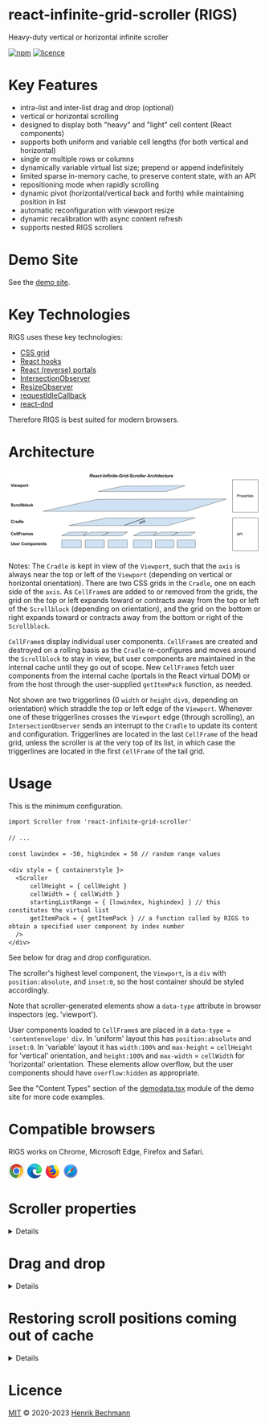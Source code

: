 # react-infinite-grid-scroller (RIGS)
Heavy-duty vertical or horizontal infinite scroller

[![npm](https://img.shields.io/badge/npm-2.2.0-brightgreen)](https://www.npmjs.com/package/react-infinite-grid-scroller) [![licence](https://img.shields.io/badge/licence-MIT-green)](LICENSE.md)

# Key Features

- intra-list and inter-list drag and drop (optional)
- vertical or horizontal scrolling
- designed to display both "heavy" and "light" cell content (React components)
- supports both uniform and variable cell lengths (for both vertical and horizontal)
- single or multiple rows or columns
- dynamically variable virtual list size; prepend or append indefinitely
- limited sparse in-memory cache, to preserve content state, with an API
- repositioning mode when rapidly scrolling
- dynamic pivot (horizontal/vertical back and forth) while maintaining position in list
- automatic reconfiguration with viewport resize
- dynamic recalibration with async content refresh
- supports nested RIGS scrollers

# Demo Site

See the [demo site](https://henrikbechmann.github.io/rigs-demo/).

# Key Technologies

RIGS uses these key technologies:
- [CSS grid](https://css-tricks.com/snippets/css/complete-guide-grid/)
- [React hooks](https://react.dev/reference/react)
- [React (reverse) portals](https://www.npmjs.com/package/react-reverse-portal)
- [IntersectionObserver](https://developer.mozilla.org/en-US/docs/Web/API/Intersection_Observer_API)
- [ResizeObserver](https://developer.mozilla.org/en-US/docs/Web/API/ResizeObserver)
- [requestIdleCallback](https://developer.mozilla.org/en-US/docs/Web/API/Window/requestIdleCallback)
- [react-dnd](https://www.npmjs.com/package/react-dnd)

Therefore RIGS is best suited for modern browsers.

# Architecture

![Architecture](demo/Architecture.png)

Notes: The `Cradle` is kept in view of the `Viewport`, such that the `axis` is always near the top or left of the `Viewport` (depending on vertical or horizontal orientation). There are two CSS grids in the `Cradle`, one on each side of the `axis`. As `CellFrame`s are added to or removed from the grids, the grid on the top or left expands toward or contracts away from the top or left of the `Scrollblock` (depending on orientation), and the grid on the bottom or right expands toward or contracts away from the bottom or right of the `Scrollblock`. 

`CellFrame`s display individual user components. `CellFrame`s are created and destroyed on a rolling basis as the `Cradle` re-configures and moves around the `Scrollblock` to stay in view, but user components are maintained in the internal cache until they go out of scope. New `CellFrame`s fetch user components from the internal cache (portals in the React virtual DOM) or from the host through the user-supplied `getItemPack` function, as needed.

Not shown are two triggerlines (0 `width` or `height` `div`s, depending on orientation) which straddle the top or left edge of the `Viewport`. Whenever one of these triggerlines crosses the `Viewport` edge (through scrolling), an `IntersectionObserver` sends an interrupt to the `Cradle` to update its content and configuration. Triggerlines are located in the last `CellFrame` of the head grid, unless the scroller is at the very top of its list, in which case the triggerlines are located in the first `CellFrame` of the tail grid.

# Usage

This is the minimum configuration.

```tsx
import Scroller from 'react-infinite-grid-scroller'

// ...

const lowindex = -50, highindex = 50 // random range values

<div style = { containerstyle }>
  <Scroller 
      cellHeight = { cellHeight }
      cellWidth = { cellWidth }
      startingListRange = { [lowindex, highindex] } // this constitutes the virtual list
      getItemPack = { getItemPack } // a function called by RIGS to obtain a specified user component by index number
  />
</div>
```
See below for drag and drop configuration.

The scroller's highest level component, the `Viewport`, is a `div` with `position:absolute`, and `inset:0`, so the host container should be styled accordingly.

Note that scroller-generated elements show a `data-type` attribute in browser inspectors (eg. 'viewport').

User components loaded to `CellFrame`s are placed in a `data-type = 'contentenvelope'` `div`. In 'uniform' layout this has `position:absolute` and `inset:0`. In 'variable' layout it has `width:100%` and `max-height` = `cellHeight` for 'vertical' orientation, and `height:100%` and `max-width` = `cellWidth` for 'horizontal' orientation. These elements allow overflow, but the user components should have `overflow:hidden` as appropriate.

See the "Content Types" section of the [demodata.tsx](https://github.com/HenrikBechmann/rigs-demo/blob/master/src/demodata.tsx) module of the demo site for more code examples.

# Compatible browsers

RIGS works on Chrome, Microsoft Edge, Firefox and Safari.

![chrome](demo/chromelogo.png) ![edge](demo/edgelogo.png) ![firefox](demo/firefoxlogo.png) ![safari](demo/safarilogo.png)

# Scroller properties

<details>

## Table of properties

| property | value | notes |
|---|---|---|
|[_**CELL CONFIGURATION**_]|
|cellHeight:integer| number of pixels for cell height|required. Applied to `height` for 'uniform' layout, 'vertical' orientation. Applied to `max-height` for 'variable' layout, 'vertical' orientation. Approximate, used for `fr` (fractional allocation) for 'horizontal' orientation |
|cellWidth:integer| number of pixels for cell width|required. Applied to `width` for 'uniform' layout, 'horizontal' orientation. Applied to `max-width` for 'variable' layout, 'horizontal' orientation. Approximate, used for `fr` (fractional allocation) for 'vertical' orientation|
|cellMinHeight:integer| default = 25, minimum = 25, maximum = cellHeight|used for 'variable' layout with 'vertical' orientation. Applied to `min-height`|
|cellMinWidth:integer| default = 25, minimum = 25, maximum = cellWidth|used for 'variable' layout with 'horizontal' orientation. Applied to `min-width`|
|gap:integer \| integer[]| number of pixels between cells|there is no gap at start or end of rows or columns; default = 0; accepts an array of integers as well as a standalone integer. Values match standard CSS order. Standalone integer = gap (in pixels) for both of column-gap (horizontal) and row-gap (vertical). 1-item array, same as integer. 2-item array = [col-gap, row-gap]|
|getItemPack(index:integer, itemID:integer, context:object): object |host-provided function. `index` signifies position in list; session `itemID` (integer) is for tracking and matching. `context` provides an `accept` property when dnd is installed. Arguments provided by system|required. Must return a simple object with three properties: `component` - a React component or promise of a component (`React.isValidElement`), `dndOptions` (if dnd is enabled; see Drag and Drop section), and `profile`- a simple host-defined object which gets returned to the host for identification in various contexts|
|[_**LIST CONFIGURATION**_]|
|startingListRange:[lowindex, highindex] \| []|two part array , or empty array []|lowindex must be <= highindex; both can be positive or negative integers. [] (empty array) creates an empty virtual list. Can be modified at runtime. |
|startingIndex:integer| starting index when the scroller first loads|default = 0|
|orientation:string| 'vertical' (default) or 'horizontal'|direction of scroll|
|layout:string| 'uniform' (default), 'variable', or 'static'|specifies handling of the height or width of cells, depending on orientation. 'uniform' is fixed cellHeight/cellWidth. 'variable' is constrained by cellHeight/cellWidth (maximum) and cellMinHeight/cellMinWidth (minimum). See the `staticComponent` property regarding the special 'static' option.|
|padding:integer \| integer[]| number of pixels padding the `Scrollblock`| default = 0; accepts an array of integers as well as a standalone integer. Values match standard CSS order. Standalone integer = padding (in pixels) for all of top, right, bottom, left. 1-item array, same as integer. 2-item array = [t/b, r/l]. 3-item array = [t, r/l, b]. 4-item array = [t, r, b, l]|
|getExpansionCount(position:string, index:ingeger): integer| function optionally provided by host. Called whenever the lowindex or highindex are loaded into the Cradle.| `position` = "SOL" or "EOL"; index = the lowindex or highindex. Should return the number by which to expand the virtual list|
|getDropEffect(sourceScrollerID, targetScrollerID, context): 'move' \| 'copy'\| 'none' \| `undefined`|function, optional, for `RigsDnd` component only|called whenever drag `isOver` and `canDrop` are true on a list; returns drop constraint. See Drag and Drop below. |
|[_**SYSTEM SETTINGS**_]|
|dndOptions:object|scroller settings for drag and drop|required if drag and drop is enabled. See Drag and Drop section|
|runwaySize:integer| number of rows in the `Cradle` just out of view at head and tail of list|default = 1. minimum = 1. Gives time to assemble cellFrames before display
|cache:string| 'cradle' (default), 'keepload', 'preload'|'cradle' matches the cache to the contents of the `Cradle`. 'keepload' keeps user components in the cache as loaded, up to `cacheMax` (and always `Cradle` user components). 'preload' loads user components up to `cacheMax`, then adjusts cache such that `Cradle` user components are always in the cache|
|cacheMax:integer| at minimum (maintained by system) the number of user components in the `Cradle`|allows optimization of cache size for memory limits and performance|
|useScrollTracker:boolean| default = `true`|allows suppression of system feedback on position within list while in reposition mode, if the host wants to provide alternative feedback based on data from callbacks |
|placeholder:React.FC|a lightweight React component for `cellFrame`s to load while waiting for the intended `cellFrame` components|optional (replaces default placeholder). parameters are index, listsize, message, error, dndEnabled. Arguments set by system|
|usePlaceholder:boolean| default = true|allows suppression of use of default or custom placeholder. Placeholders show messages to the user while user components are fetched, and report errors|
|staticComponent:React.FC|an arbitrary react component inserted as a layer. Ignored unless the `layout` property is set to 'static'|This allows the root of the Scroller tree to have an arbitrary layout. Specifically the inserted component allows for more than one top-level scroller, with drag and drop between them. If the `layout` 'static' option is set all other properties (except `dndOptions`) are ignored|
|[_**OBJECT PROPERTIES**_]|
|styles:object| collection of styles for scroller components|optional. These should be "passive" styles like backgroundColor. See below for details|
|placeholderMessages:object| messages presented by the placeholder|optional, to replace default messages. See below for details|
|callbacks:object| collection of functions for feedback, and interactions with scroller components|optional. See below for details|
|technical:object| collection of values used to control system behaviour|use with caution. optional. See below for details|

Notes: For explicit cache management capability, a unique session `itemID` (integer) is assigned to a user component as soon as it enters the cache. The `itemID` is retired as soon as the user component is removed from the cache. If the same component is re-introduced into the cache, it is assigned a new session-unique `itemID`. 

The `itemID` for a user component is given to the host with the `getItemPack` call to obtain the component, so that the host can track the user component in the cache. If the user component is assigned to a new `index` number (see the **returned function object** cache management section below) the host will still be able to track the user component with the `itemID`. 

The host can track removal of a user component and its `itemID` from the cache through tracking its associated index removal through the `deleteListCallback` return values, and the return values from cache management functions. These feedback mechanisms also return the host's item `profile` object for further identification. See callback documentation below.

Most of the time the `itemID` can be ignored.

Also, note that the cache is reloaded with a new `getItemPack` function.

## The `styles` object

Create a style object for each of the elements you want to modify. The styles are not screened, though the RIGS essential styles pre-empt user styles. Be careful to only include "passive" styles (like color, backgroundColor) so as not to confuse the scroller. Do not add structural items like borders, padding etc.

```tsx
const styles = {
  viewport: {}, 
  scrollblock: {}, 
  cradle: {},
  scrolltracker: {},
  placeholderframe: {},
  placeholderliner: {},
  placeholdererrorframe: {},
  placeholdererrorliner: {},
  dndDragIcon: {},
  dndHighlights:{ // provide a color string for any you want to change
    source, // default "darkorange"
    target, // default "black"
    dropped, // default "darkorange"
    scroller, // default "red", canDrop but not isOver scroller
    scrolltab, // default "brown", also used for isOver and canDrop scroller
  },
```

You may want to add `overscrollBehavior:'none'` to the top level viewport styles to prevent inadvertent reloading of your app in certain browsers when users scroll past the top of a vertical list. Also note that dndDragIcon needs `zIndex` to be at least `1`.

The scrolltracker is the small rectangular component that appears at the top left of the viewport when the list is being rapidly repositioned. The scrolltracker shows the user the current virtual position (index + 1) and total listsize during the repositioning process.

The placeholder styles are applied only to the default placeholder.

## The `placeholderMessages` object

Replace any of the default messages used by the placeholder.

```tsx
const placeholderMessages = {
    loading:'(loading...)',
    retrieving:'(retrieving from cache)',
    undefined:'host returned "undefined"', // displayed, and returned with itemExceptionCallback
    invalid:'invalid React element', // displayed, and returned with itemExceptionCallback
}
```

## The `callbacks` object

Callbacks are host-defined closure functions which RIGS calls to provide data back to the host. RIGS returns data by setting the arguments of the callbacks. Include only the callbacks in the `callbacks` object that you want RIGS to use. The following callbacks are recognized by RIGS:
```tsx
const callbacks = {

     // called at setup...
     functionsCallback, // (functions) - get an object that has api functions
     
     // index tracking, called when triggered...
     dragDropTransferCallback, // (fromScrollerID, fromIndex, toScrollerID, toIndex, context) - information about successful drop
     referenceIndexCallback, // (index, context) - change of index adjacent to the axis
     repositioningIndexCallback, // (index, context) - current virtual index number during rapid repositioning
     preloadIndexCallback, // (index, context) - current index being preloaded
     itemExceptionCallback, // (index, context) - details about failed getItemPack calls

     // operations tracking, called when triggered
     changeListRangeCallback, // (listrange, context) two part array lowindex, highindex 
     deleteListCallback, // (deleteList, context) - data about which items have been deleted from the cache
     boundaryCallback, // (position, index, context) - position is "SOL" or "EOL", index is the corresponding boundary index
     repositioningFlagCallback, // (flag, context) - notification of start (true) or end (false) of rapid repositioning,
}
```

An example of a callback closure (`functionsCallback`):
```tsx
const scrollerFunctionsRef = useRef(null)

const functionsCallback = (functions) => {

    scrollerFunctionsRef.current = functions // assign the returned functions object to a local Ref

}

//...

scrollerFunctionsRef.current.scrollToIndex(targetIndex)
```
Details about the callbacks:

|callback function (parameters:datatypes)|context object parameter|notes|
|---|---|---|
|[_**GET FUNCTIONS**_]|
|functionsCallback(functions: object)||the object returned contains `Cradle` functions that the host can call directly. This is the API. `functionsCallback` is called once at startup. See below for details|
|[_**TRACK INDEXES**_]|
|dragDropTransferCallback(fromScrollerID:number, fromIndex:number, toScrollerID:number, toIndex:number, content:object)|contextType:'dragDropTransfer', scrollerID, item |item contains item source data: dndOptions (type, dragText), dropEffect, index, itemID, profile, scrollerID|
|referenceIndexCallback(index: integer, context:object)|contextType: 'referenceIndex', action, cradleState, scrollerID|`action` can be 'setCradleContent' or 'updateCradleContent'. `cradleState` is the state change that triggered the action. Keeps the host up to date on the index number adjacent to the `Cradle` axis|
|repositioningIndexCallback(index: integer, context:object)|contextType: 'repositioningIndex', scrollerID|the current index during repositioning. Useful for feedback to user when host sets `useScrollTracker` property to false|
|preloadIndexCallback(index: integer, conext:object)|contextType: 'preloadIndex', scrollerID|during a preload operation, this stream gives the index number being preloaded|
|deleteListCallback(deleteList: array, context:object)|contextType: 'deleteList', scrollerID, message |gives an array of objects with `index` numbers that have been deleted from the cache, together with `itemID` and `profile`.`message` gives the reason for the deletion(s)|
|itemExceptionCallback(index: integer, context:object)|contextType: 'itemException', itemID, scrollerID, profile, dndOptions, component, action, error |`action` can be 'preload' or 'fetch'. Triggered whenever getItemPack does not return a valid React component|
|[_**TRACK OPERATIONS**_]|
|changeListRangeCallback(listrange:array, context:object) |contextType: 'changeListRange', scrollerID| notification of a change of list range. `listrange` is a two part array = lowindex, highindex |
|boundaryCallback(position:string, index:integer, context:object) |contextType: 'boundary', scrollerID| called whenever the `lowindex` or `highindex` are loaded into the `Cradle`. `position` is "SOL" or "EOL", `index` is the corresponding boundary index|
|repositioningFlagCallback(flag: boolean, context:object)|contextType: 'repositioningIndex', scrollerID | called with `true` when repositioning starts, and `false` when repositioning ends. Useful for feedback to user when host sets `useScrollTracker` property to false|

## The returned API `functions` object

Details about the functions returned in an object by `functionsCallback`.

Functions with no return values:

|function(parameters: datatypes):return value: datatype|notes|
|---|---|
|[_**OPERATIONS**_]|
|scrollToIndex(index:integer): _void_|places the requested index item at the top visible row or left visible column of the scroller, depending on orientation|
|scrollToPixel(pixel:integer[,behavior:string = 'smooth']): _void_|scrolls the scroller to the provided pixel, along the current orientation. `behavior` = 'smooth' \| 'instant' \| 'auto'; default = 'smooth'. `pixel` must be >=0 |
|scrollByPixel(pixel:integer[,behavior:string = 'smooth']): _void_|scrolls the scroller up or down by the number of provided pixels, along the current orientation. `behavior` = 'smooth' \| 'instant' \| 'auto'; default = 'smooth'. `pixel` can be positive (scroll down) or negative (scroll up) |
|setListRange(array [lowindex, highindex] \| []): _void_|lowindex must be <= highindex; lowindex and highindex can be positive or negative integers. [] (empty array) creates an empty virtual list|
|prependIndexCount(count:integer): _void_|the number of indexes to expand the start of the virtual list|
|appendIndexCount(count:integer): _void_|the number of indexes to expand the end of the virtual list|
|[_**CACHE MANAGEMENT**_]|
|reload(): _void_|clears the cache and reloads the `Cradle` at its current position in the virtual list|
|clearCache(): _void_|clears the cache and the `Cradle` (leaving nothing to display)|

Functions with return values

|function(parameters: datatypes):return value: datatype|context object properties|notes|
|---|---|---|
|[_**SNAPSHOTS**_]|
|getCacheIndexMap(): [Map, context]|contextType: 'cacheIndexMap', scrollerID|snapshot of cache index (=key) to itemID (=value) map for the subject scroller|
|getCacheItemMap(): [Map, context]|contextType: 'cacheItemMap', scrollerID|snapshot of cache itemID (=key) to object (=value) map for the subject scroller. Object = {index, component} where component = user component|
|getCradleIndexMap(): [Map, context]|contextType: 'cradleIndexMap', scrollerID|snapshot of `Cradle` index (=key) to itemID (=value) map|
|getPropertiesSnapshot():[object, context]|contextType: 'propertiesSnapshot', scrollerID|`object` is a copy of `scroller.current` from `scrollerContext` object. See below.|
|[_**CACHE MANAGEMENT**_]|
|insertIndex(index:integer, rangehighindex: integer \| null):array[[shiftedList:array, replacedList:array, removedList:array, deletedList:array], context:object]|contextType: 'insertIndex', scrollerID|can insert a range of indexes. Displaced indexes, and higher indexes, are renumbered; virtual list lowindex remains the same. Changes the list size by increasing virtual list highindex; synchronizes the `Cradle`. `deletedList` contains an object for each item, with `index`, `itemID`, and `profile`|
|removeIndex(index:integer, rangehighindex:integer \| null):array[[shiftedList:array, replacedList:array, removedList:array, deletedList:array], context:object]|contextType: 'removeIndex', scrollerID|a range of indexes can be removed. Higher indexes are renumbered; virtual list lowindex remains the same. Changes the list size by decreasing virtual list highindex; synchronizes to the `Cradle`|
|moveIndex(toindex:integer, fromindex:integer, fromhighrange: integer \| null): array[[processedIndexList:array, movedList:array], context:object]|contextType: 'moveIndex', scrollerID|a range of indexes can be moved. Displaced and higher indexes are renumbered. Synchronizes to the `Cradle`. `movedList` contains an object for each item moved with `fromIndex`, `toIndex`, `itemID`, and `profile`. Returns `false` for error or `undefined` for nothing to do|

Notes: cache management functions are provided to support drag-n-drop, sorting, and filtering operations. 

Cache management functions operate on indexes and itemIDs in the cache, and generally ignore indexes and itemIDs that are not in the cache. They synchronize `Cradle` cell content as appropriate.

This is a sparse in-memory cache, and indexes in the cache are not guaranteed to be contiguous.

## The `technical` object

These properties would rarely be changed.

|property:datatype = default|notes|
|---|---|
|showAxis:boolean = false |axis can be made visible for debug|
|triggerlineOffset:integer = 10| distance from cell head or tail for content shifts above/below axis|
|VIEWPORT_RESIZE_TIMEOUT:integer = 250|milliseconds before the Viewport resizing state is cleared|
|ONAFTERSCROLL_TIMEOUT:integer = 100|milliseconds after last scroll event before onAfter scroll event is fired|
|IDLECALLBACK_TIMEOUT:integer = 175|milliseconds timeout for requestIdleCallback|
|VARIABLE_MEASUREMENTS_TIMEOUT:integer = 250|milliseconds to allow setCradleContent changes to render before being measured for 'variable' layout|
|CACHE_PARTITION_SIZE:integer = 30|the cache is partitioned for performance reasons|
|MAX_CACHE_OVER_RUN:number = 1.5|max streaming cache size over-run (while scrolling) as ratio to cacheMax|
|SCROLLTAB_INTERVAL_MILLISECONDS:number = 100|SetInterval milliseconds for ScrollTab|
|SCROLLTAB_INTERVAL_PIXELS:number = 100|SetInterval scrollBy pixels for dnd ScrollTab|

## The cell component's acquired `scrollerContext` property

Cell components can get access to dynamically updated parent RIGS properties, by requesting the scrollerContext object.

The `scrollerContext` object is requested by host components by initializing a `scrollerContext` component property to `null`. The property is then recognized by RIGS and set to the scrollerContext object by the system on loading of the component to a CellFrame. Here is the internal code that does this:

```tsx
if (usercontent.props.hasOwnProperty('scrollerContext')) {
  component = React.cloneElement(usercontent, {scrollerContext})
} else {
  component = usercontent
}
```

The scrollerContext object contains two properties:

```tsx
{
  cell,
  scroller,
}
```

Each of these is a _reference_ object, with values found in `propertyRef.current`.

The `cell.current` object is instantiated only when a component is instantiated in the Cradle. It contains two properties:

```tsx
{
  itemID, // session cache itemID
  index, // place in virtual list
}
```

The `scroller.current` object contains the following properties, which are identical to the properties set for the scroller (they are passed through):

`orientation`, `cellHeight`, `cellWidth`, `cellMinHeight`, `cellMinWidth`, `layout`, `cache`, `cacheMax`, `startingIndex`

It also contains `scrollerID`, the internal session id (integer) of the current scroller, as well as `dndInstalled`, and `dndEnabled`.

Finally, it contains four objects with bundled properties: `virtualListProps`, `cradleContentProps`, `gapProps`, and `paddingProps`.

`virtualListProps` is an object with the following properties:
```tsx
{
   size, // the length (number of virtual cells) of the virtual list
   range, // a two-part array [lowindex,highindex]
   lowindex, // the virtual list low index
   highindex, // the virtual list high index
   baserowblanks, // cell offset count in the first row
   endrowblanks, // blank cells at the end of the last row
   crosscount, // number of cells perpendicular to the orientation
   rowcount, // number of rows in virtual list
   rowshift, // row shift from zero to accommodate lowindex
}
```
`cradleContentProps` is an object with the following properties:
```tsx
{
   cradleRowcount, // number of rows in the cradle (including any blank cells)
   viewportRowcount, // number of full rows that can be shown in the viewport
   runwayRowcount, // calculated current extra leading and trailing cell rows beyond the viewport boundary
   SOL, // true or false, at start of virtual list in the cradle
   EOL, // true or false, at end of virtual list in the cradle
   lowindex, // of cells in the cradle
   highindex, // of cells in the cradle
   axisReferenceIndex, // the first index of the tail grid
   size, // count of cells in the cradle
}
```
`gapProps` is an object with the following properties:
```tsx
{
  CSS, // the CSS to be applied to the grid
  column, // column gap
  row, // row gap
  list, // [column, row]
  original, // normalized parameter value
  source, // original parameter value
}
```
`paddingProps` is an object with the following properties:
```tsx
{
  CSS, the CSS to be applied to the Scrollblock
  top, // top padding
  right, // right padding
  bottom, // bottom padding
  left, // left padding
  list, // [top, right, bottom, left]
  original, // normalized parameter value
  source, // original parameter value
}
```
</details>

# Drag and drop

<details>

## Overview

The following are the basic steps to implement drag and drop on RIGS. Note that RIGS drags and drops its CellFrame components. The user content (React components) come along for the ride. The following assumes multiple sub-scrollers, although using just the main scroller is fine.

- design a type system for scroller items and scrollers. Scroller item types must be included in scroller `accept` type lists
- install the dnd system by invoking the specialized `RigsDnd` root component
- provide every scroller and subscroller with a scroller `dndOptions` object as a scroller parameter. Also providing a host-defined scroller `profile` object is highly recommended, for use during interaction with the system
- provide every item fetched using `getItemPack` with a cell `dndOptions` property through the returned object. Also providing items with a host-defined cell `profile` object is highly recommended, for use during interaction with the system. _(Remember that subscrollers require both a direct scroller `dndOptions` property, and a cell `dndOptions` object returned by `getItemPack`. Sub-scrollers are both item repositories, and part of scroller items themselves)_.
- prepare to respond to specialized 'dndFetchRequest' `getItemPack` requests, which are for dropped copies of existing items, or replacements for dropped moved items that have gone out of scope as the result of scrolling during the drag activity
- request a `scrollerContext` object from the host scroller for each of your content items so that the items will be aware of dnd status in their host scrollers for layout purposes (see `scrollerContext` section)
- design and implement accommodating layout features on your cell components
- design and implement dnd configuration options as required
- create a `getDropEffect` function if needed, and pass this to the `RigsDnd` root component
- creat a `nativeTypeCallback` function and provide it to scroller `dndOptions` for handling of native type (file, url or text) drag and drop
- track drag and drop transfers with `dragDropTransferCallback` if desired

See below for details.

## Installation

To install drag and drop ('dnd') capability, 

1. first invoke the `RigsDnd` component (instead of the default component) for the root of the RIGS tree to install the dnd `Provider`. This can only be done once per environment. For embedded lists (sub-scrollers), use the default RIGS component.

```tsx
import  { RigsDnd as Scroller } from 'react-infinite-grid-scroller'
...
<div style = { containerstyle }>
  <Scroller 
      cellHeight = { cellHeight }
      cellWidth = { cellWidth }
      startingListRange = { [lowindex, highindex] } // this constitutes the virtual list
      getItemPack = { getItemPack } // a function called by RIGS to obtain a specified user component by index number
      dndOptions = { dndOptions } // required for both the root instance and all child RIGS instances
  />
</div>
```
2. `dndOptions` is a required property for all scrollers when dnd is enabled. It must include an `accept` property, with an array of accepted dnd content types (strings or Symbols). For the root scroller it may also include a `master` property. A complete list here:
```tsx
const dndOptions = {
  accept:['type1','type2','type3',...], // required for all participating RIGS scrollers - any number of string (or Symbol) identifiers
  master:{enabled}, // optional, default true, for root `RigsDnd` component only. Serves as default for scroller enabled setting.
  enabled, // optional for all participating scrollers, default set by master.enabled
  dropEffect, // optional. the prescribed value ('move' or 'copy') for dragged scroller items; can be overridden by getDropEffect.
    // undefined dropEffect means default = 'move', posibly modified to 'copy' by pressing the altKey on desktop systems
  showScrollTabs, // default = true. When set to false, suppresses the scroll tabs on the scroller during drag.
  nativeTypeCallback, // a host provided function to return the result of a native type drag and drop. See below.
}
```
3. When dnd is enabled, all data packages returned to RIGS with `getItemPack` must include a `dndOptions` object (together with the `component` and `profile` properties). The `dndOptions` object must contain a `type` property with a string that matches one of the `accept` array strings of its containing scroller, and a `dragText` property with text that will be shown in the drag image for the item.

```tsx
// in host getItemPack function
...
return {
  component, // a valid React component, or promise of a component
  dndOptions:{
    type, // string (or Symbol) required to match one of the list accept values
    dragText, // required. Displayed to user in the drag image for the component
  }
  profile, // recommended. Simple object created by host, returned to host for item identification in various contexts
}
```

RIGS does not check for matches of `type` values returned with `getItemPack`, with `accept` values sent to scrollers via the `dndOptions` scroller property.

With dnd enabled, the `context` parameter of the `getItemPack` function sent to the host will include the `accept` list of the enclosing scroller, for convenience.

## The `canDrop` and `dropEffect` properties, and the `getDropEffect` function

`canDrop` is an internal property controlled by `react-dnd`, by comparing the dragged item's `type` property (from the cell `dndOptions` property) to the list of `accept` values (from the scroller `dndOptions` property) of the target scroller. If a match is found, then `react-dnd` signals that the item can be dropped on the scroller.

`canDrop` can be further constrained by the host-provided `getDropEffect` function, by returning 'none'.

The internal `dropEffect` property for a dragged item can be set by the `dropEffect` property of the `dndOptions` of the source scroller. If this is `undefined`, then it becomes the default 'move' operation, or the 'copy' operation when the `altKey` is pressed by the user on most browsers.

`dropEffect` can be further constrained by the return value of the host-provided function `getDropEffect` (see _Scroller Properties_ above). `getDropEffect` (if provided by the host) is called by RIGS whenever the drag location crosses into a scroller for which the internal `isOver` and `canDrop` properties are both true. This function has three parameters: `sourceScrollerID` (the `scrollerID` from the source of the drag), `targetScrollerID` (the `scrollerID` from the target of the drag), and `context`. Here are the properties of the `context` parameter:

```tsx
const context = {
  sourceDndOptions:{ // taken from the source scroller
    accept, // the array of strings signifying the types of content items accepted by drop
    enabled, // the current state of dnd for the scroller
    dropEffect // an optional prescribed value for use by contained list items
  },
  sourceProfile, // a host-provided simple object to assist with identification of the scroller
  targetDndOptions:{
    ... // same as sourceDndOptions, but taken from the target scroller
  },
  targetProfile, // similar to sourceProfile
  itemData:{ // identifying information of the current item being dragged
    itemID, // the itemID assigned to the content item by RIGA
    index, // the item's logical position in the source scroller
    profile, // host provided simple object to assist with item identification
    dndOptions: {, // taken from getItemPack function
      type, // the type of the item, matches one of the accept items in both the source and target scroller
      dragText, // the text shown in the dragBar when the item is being dragged
    } 
    dropEffect, // the current internally prescribed dropEffect taken from scroller settings and altKey setting if any
  }
}
```
The host can return 'move', 'copy', 'none', or `undefined` from the `getDropEffect` function. 'none' prevents a drop, 'move' and 'copy' override the item's `dropEffect` value, and `undefined` yields to the value of the scroller's calculated `dropEffect` property.

## The 'dndFetchRequest' specialized `getItemPack` call

When the user drags and drops an item which exists in the RIGS cache, and with a 'move' `dropEffect`, then RIGS takes care of the data transfer itself. 

However, if the drop involves a 'copy', then the host has to supply what it considers to be a copy of the item (a RIGS cache item can only be used for one display instance). Also, if the item has been moved, but has gone out of scope as the result of scrolling during the drag operation and therefore removed from the cache, then a fresh instance of the moved item has to be obtained from the host. In those cases, RIGS sends out a specialized `getItemPack(index, itemID, context)` call with sufficient information for the host to respond appropriately. In this case, the `context` parameter contains the following:

```tsx
const context = {
  contextType:'dndFetchRequest', // identifiaction of the specialized request
  accept, // the accept list of the target scroller
  scrollerID, // the target scroller ID
  scrollerProfile, // the target scroller profile, as provided by the host as the scroller property
  item:{
    scrollerID, // the source scrollerID
    index, // the item index at source
    itemID, // the itemID at the start of drag (now to be replaced)
    profile, // the item profile as passed to RIGS through the original instantiating getItemPack response (could include host item ID)
    dndOptions, // the original item dndOptions from getItemPack
    dropEffect, // the final dropEffect at the point of drop
  },
}
```

## The native type drag and drop (file, url, and text)

On desktop systems, RIGS scrollers can accept native types (file, url, and text).

To accomplish this, first add the following to the scroller `dndOptions.accept` array:['\_\_NATIVE_FILE\_\_', '\_\_NATIVE_URL\_\_', '\_\_NATIVE_TEXT\_\_']

Then provide a scroller `dndOptions.nativeTypeCallback` function, which RIGS uses to return the result of the drag and drop for further processing. The `nativeTypeCallback` has two parameters, `item` and `context`. `item` is data returned by `react-dnd` for further processing, and context is provided by RIGS for more information, as follows:

```tsx
item: { // provided by system for further processing
  dataTransfer,
  files,
  items,
}

context: { // provided by RIGS for further information
  contextType:'nativeType',
  internalDropResult: {
    dataType, // location type of the drop - 'cellframe' or 'viewport'
    dropEffect, // the computed drop effect at the time of drop
    target, // target data - scrollerID, and itemID and index if dataType is 'cellframe'
  },
  itemType, // the native type
  whitespaceposition, // 'head' or 'tail' for internaleDropResult.dataType == 'viewport' (ie. whitespace)
  listrange, // the current scroller listrange [lowindex, highindex]
}
```


## Layout

RIGS shows a drag icon for draggable items at the top left of each CellFrame. Since this icon can overlay some of the content of the host provided content, the component may want to move this content out of the way of the drag icon when it is present. Here is how that can be done.

First, obtain a `scrollerContext` object from the host scroller. See the `scrollerContext` section for details.

Then code something like this.

```tsx
const isDnd = scrollerContext?.scroller.current.dndEnabled

const float = useMemo(() => {
  return <div 
    style = {{float:'left', height: '28px', width:'34px'}} 
    data-type = 'dnd-float'
  />
},[])

return <div 
  ... // properties
>
  {isDnd && float}
  ... // content
</div>
```

## Configuration

Drag and drop can be enabled or disabled for individual scrollers, by setting the scroller's `dndOptions.enabled` property. If the scroller's `enabled` property is `undefined`, then it is set to the `RigsDnd` component's `dndOptions.master.enabled` property (which is itself set to default `true` if `undefined`. The `enabled` property can be set at runtime.

This presents a number of options. For example the user can set the dnd capability of a scroller themselves, something like this:

```tsx
const dndOptionsRef = useRef(dndOptions) // for use elsewhere, below
dndOptionsRef.current = dndOptions
...
const checkdnd = (event:React.ChangeEvent) => {
  const
    target = event.target as HTMLInputElement,
    isChecked = target.checked
  dndOptionsRef.current.enabled = isChecked
  setSubscrollerState('revised')
}

return ...
<FormControl borderTop = '1px' style = {{clear:'left'}}>
  <Checkbox 
    isChecked = {dndOptions.current.enabled} 
    size = 'sm'
    mt = {2}
    onChange = {checkdnd}
  >
    Drag and drop
  </Checkbox>
</FormControl>}
...
<Scroller
  ...
  dndOptions = {dndOptionsRef.current}
  ...
/>
```

Or you can create a global React context, say `const DndEnabledContext = React.createContext(true)`. Then control that value through a global checkbox control. Finally, in your scroller component:

```tsx
const dndEnabledContext = useContext( DndEnabledContext )
...
useEffect(()=>{

  dndOptionsRef.current.enabled = dndEnabledContext
  setSubscrollerState('revised')

},[dndEnabledContext])
...
```

The combination of the local and global settings would allow the user much flexibility in terms of how to use drag and drop. This could be particularly useful in settings involving dozens of subscrollers.

## Performance

If there are dozens of subscrollers on screen (say by zooming out to 50%), then performance of drag and drop (notably for the drag icon) can degrade owing to the pub/sub system of `react-dnd`. One way of dealing with this is to disable all drag and drop (see _Configuration_ above), and let the user selectively enable drag and drop for the scrollers that they want to work with. That way, performance is quite good.

</details>

# Restoring scroll positions coming out of cache

<details>

This is only of concern if your cell components support scrolling.

RIGS loads components into a cache (React portals), and into `Cradle` cells from there. Moreover RIGS moves components from one side of the (hidden) axis to the other through the cache during scrolling. Plus caching can be extended (by RIGS property settings) beyond the `Cradle`. So going into and out of cache happens a lot for components. While in cache, the component elements have their `scrollTop`, `scrollLeft`, `width`, and `height` values set to 0 by browsers. `width` and `height` values are restored by browsers when moved back into the visible DOM area, but scroll positions have to be manually restored.

Here is one way of restoring scroll positions. Basically, save scroll positions on an ongoing basis, detect going into cache when `width` and `height` values are both zero, and detect coming out of cache when `width` and `height` are no longer zero. When coming out of cache, restore the saved scroll positions.

This code is Typescript, in a function component.

```tsx
    // ------------------------[ handle scroll position recovery ]---------------------

    // define required data repo
    const scrollerElementRef = useRef<any>(null),
        scrollPositionsRef = useRef({scrollTop:0, scrollLeft:0}),
        wasCachedRef = useRef(false)

    // define the scroll event handler - save scroll positions
    const scrollerEventHandler = (event:React.UIEvent<HTMLElement>) => {

        const scrollerElement = event.currentTarget

        // save scroll positions if the scroller element is not cached
        if (!(!scrollerElement.offsetHeight && !scrollerElement.offsetWidth)) {

            const scrollPositions = scrollPositionsRef.current

            scrollPositions.scrollTop = scrollerElement.scrollTop
            scrollPositions.scrollLeft = scrollerElement.scrollLeft

        }

    }

    // register the scroll event handler
    useEffect( () => {

        const scrollerElement = scrollerElementRef.current

        scrollerElement.addEventListener('scroll', scrollerEventHandler)

        // unmount
        return () => {
            scrollerElement.removeEventListener('scroll', scrollerEventHandler)
        }

    },[])

    // define the cache sentinel - restore scroll positions
    const cacheSentinel = () => {
        const scrollerElement = scrollerElementRef.current

        if (!scrollerElement) return // first iteration

        const isCached = (!scrollerElement.offsetWidth && !scrollerElement.offsetHeight) // zero values == cached

        if (isCached != wasCachedRef.current) { // there's been a change

            wasCachedRef.current = isCached

            if (!isCached) { // restore scroll positions

                const {scrollTop, scrollLeft} = scrollPositionsRef.current

                scrollerElement.scrollTop = scrollTop
                scrollerElement.scrollLeft = scrollLeft

            }

        }

    }

    // run the cache sentinel on every iteration
    cacheSentinel()

    // register the scroller element through the ref attribute
    return <div ref = {scrollerElementRef} style = {scrollerstyles}>
        {scrollercontent}
    </div>
```

</details>

# Licence

[MIT](LICENSE.md) &copy; 2020-2023 [Henrik Bechmann](https://twitter.com/HenrikBechmann)
